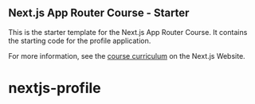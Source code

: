 ## Next.js App Router Course - Starter

This is the starter template for the Next.js App Router Course. It contains the starting code for the profile application.

For more information, see the [course curriculum](https://nextjs.org/learn) on the Next.js Website.
# nextjs-profile
